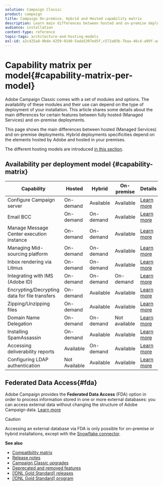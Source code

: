 ```yaml
---
solution: Campaign Classic
product: campaign
title: Campaign On-premise, Hybrid and Hosted capability matrix
description: Learn main differences between hosted and on-premise deployments
audience: installation
content-type: reference
topic-tags: architecture-and-hosting-models
exl-id: a2c425a8-9bde-4259-9140-5ada5397ed5f,c572a03b-7baa-46c4-a99f-ad36cf871f62
---
```

# Capability matrix per model{#capability-matrix-per-model}

Adobe Campaign Classic comes with a set of modules and options. The availability of these modules and their use can depend on the type of deployment of your installation. This article shares some details about the main differences for certain features between fully hosted (Managed Services) and on-premise deployments.

This page shows the main differences between hosted (Managed Services) and on-premise deployments. Hybrid deployments specificities depend on the elements hosted by Adobe and hosted in your premises.

The different hosting models are introduced [in this section](../../installation/using/hosting-models.md).

## Availability per deployment model {#capability-matrix}

| Capability | Hosted | Hybrid | On-premise |  Details                                                                                                                                                                                                              |
|-----------------------------------------------|------------------|-----------|---------------|-----------------------------------------------------------------------------------------------------------------------------------------------------------------------------------------------------------------------|
| Configure Campaign server | On-demand | Available | Available | [Learn more](../../installation/using/the-server-configuration-file.md) |
| Email BCC | On-demand | On-demand | Available |  [Learn more](../../installation/using/email-archiving.md)|
| Manage Message Center execution instance | On-demand | On-demand | Available | [Learn more](../../message-center/using/about-transactional-messaging.md) | 
| Managing Mid-sourcing platform | On-demand | On-demand | Available | [Learn more](../../installation/using/mid-sourcing-server.md) |
| Inbox rendering via Litmus | On-demand | On-demand | Available | [Learn more](../../delivery/using/inbox-rendering.md) |
| Integrating with IMS (Adobe ID) | On-demand | On-demand | On-demand | [Learn more](../../integrations/using/about-adobe-id.md)                    |
| Encrypting/Decrypting data for file transfers | On-demand | Available | Available | [Learn more](../../platform/using/unzip-decrypt.md) |
| Zipping/Unzipping files | On-demand | Available | Available | [Learn more](../../platform/using/unzip-decrypt.md) |
| Domain Name Delegation | On-demand | On-demand | Not available | [Learn more](https://helpx.adobe.com/campaign/kb/domain-name-delegation.html) |
| Installing SpamAssassin | On-demand | Available | Available | [Learn more](../../delivery/using/spamassassin.md) |
| Accessing deliverability reports | Available | On-demand | Available | [Learn more](../../delivery/using/monitoring-deliverability.md)|
| Configuring LDAP authentication | Not Available | Available | Available | [Learn more](../../installation/using/connecting-through-ldap.md) |


## Federated Data Access{#fda}

Adobe Campaign provides the **Federated Data Access** (FDA) option in order to process information stored in one or more external databases: you can access external data without changing the structure of Adobe Campaign data. [Learn more](../../installation/using/about-fda.md)

>[!CAUTION]
>
>Accessing an external database via FDA is only possible for on-premise or hybrid installations, except with the [Snowflake connector](../../installation/using/configure-fda-snowflake.md).


**See also**

* [Compatibility matrix](../../rn/using/compatibility-matrix.md)
* [Release notes](../../rn/using/latest-release.md)
* [Campaign Classic upgrades](../../rn/using/rn-overview.md)
* [Deprecated and removed features](../../rn/using/deprecated-features.md)
* [[!DNL Gold Standard] releases](../../rn/using/gold-standard.md)
* [[!DNL Gold Standard] program](../../rn/using/gs-overview.md)
